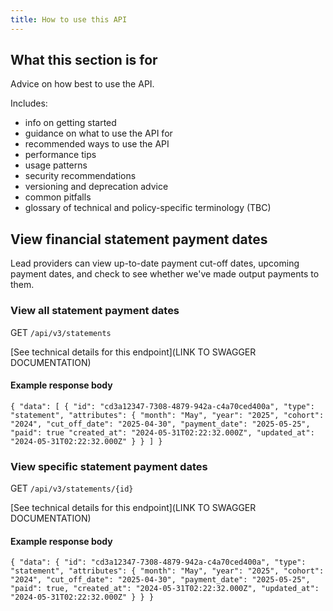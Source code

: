 ```yaml
---
title: How to use this API
---
```


## What this section is for

Advice on how best to use the API.

Includes:

* info on getting started
* guidance on what to use the API for
* recommended ways to use the API
* performance tips
* usage patterns
* security recommendations
* versioning and deprecation advice
* common pitfalls
* glossary of technical and policy-specific terminology (TBC)

## View financial statement payment dates

Lead providers can view up-to-date payment cut-off dates, upcoming payment dates, and check to see whether we've made output payments to them.

### View all statement payment dates

GET `/api/v3/statements`

[See technical details for this endpoint](LINK TO SWAGGER DOCUMENTATION)

#### Example response body

`
{
  "data": [
    {
      "id": "cd3a12347-7308-4879-942a-c4a70ced400a",
      "type": "statement",
      "attributes": {
        "month": "May",
        "year": "2025",
        "cohort": "2024",
        "cut_off_date": "2025-04-30",
        "payment_date": "2025-05-25",
        "paid": true
        "created_at": "2024-05-31T02:22:32.000Z",
        "updated_at": "2024-05-31T02:22:32.000Z"
      }
    }
  ]
}
`

### View specific statement payment dates

GET `/api/v3/statements/{id}`

[See technical details for this endpoint](LINK TO SWAGGER DOCUMENTATION)

#### Example response body

`
{
  "data": {
    "id": "cd3a12347-7308-4879-942a-c4a70ced400a",
    "type": "statement",
    "attributes": {
      "month": "May",
      "year": "2025",
      "cohort": "2024",
      "cut_off_date": "2025-04-30",
      "payment_date": "2025-05-25",
      "paid": true,
      "created_at": "2024-05-31T02:22:32.000Z",
      "updated_at": "2024-05-31T02:22:32.000Z"
    }
  }
}
`

